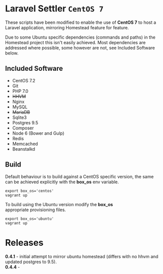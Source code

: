 # Laravel Settler `CentOS 7`

These scripts have been modified to enable the use of __CentOS 7__ to host a Laravel application, mirroring Homestead feature for feature.

Due to some Ubuntu specific dependencies (commands and paths) in the Homestead project this isn't easily achieved.
Most dependencies are addressed where possible, some however are not, see Included Software below.

## Included Software

* CentOS 7.2
* Git
* PHP 7.0
* ~~HHVM~~
* Nginx
* MySQL
* ~~MariaDB~~
* Sqlite3
* Postgres 9.5
* Composer
* Node 6 (Bower and Gulp)
* Redis
* Memcached
* Beanstalkd

## Build

Default behaviour is to build against a CentOS specific version, the same can be achieved explicitly with the __box_os__ env variable.

    export box_os='centos'
    vagrant up

To build using the Ubuntu version modify the __box_os__  
appropriate provisioning files.

    export box_os='ubuntu'
    vagrant up


# Releases

__0.4.1__ - initial attempt to mirror ubuntu homestead (differs with no hhvm and updated postgres to 9.5).  
__0.4.4__ - 